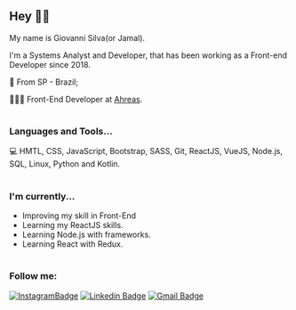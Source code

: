
## Hey  🤙🏽

My name is Giovanni Silva(or Jamal).

I'm a Systems Analyst and Developer, that has been working as a Front-end Developer since 2018.


📍 From SP - Brazil;

👨🏽‍💻 Front-End Developer at [Ahreas](https://ahreas.com).
#
### Languages and Tools...

💻
HMTL, CSS, JavaScript, Bootstrap, SASS, Git, ReactJS, VueJS, Node.js, SQL, Linux, Python and Kotlin.
#

### I'm currently...

-   Improving my skill in Front-End
-   Learning my ReactJS skills.
-   Learning Node.js with frameworks.
-   Learning React with Redux.


#
### Follow me: 
[![InstagramBadge](https://img.shields.io/badge/-@jamal.vue-4682B4?style=flat-square&logo=instagram&logoColor=white&link=https://www.instagram.com/jamal.vue/)](https://www.instagram.com/jamal.vue) 
[![Linkedin Badge](https://img.shields.io/badge/-Giovanni%20Silva-4682B4?style=flat-square&logo=Linkedin&logoColor=white&link=https://www.linkedin.com/in/diego-schell-fernandes/)](https://www.linkedin.com/in/giovanni-silva-597b94158/) 
[![Gmail Badge](https://img.shields.io/badge/-giovannisilva13@hotmail.com-4682B4?style=flat-square&logo=Gmail&logoColor=white&link=mailto:giovannisilva13@hotmail.com)](mailto:giovannisilva13@hotmail.com)
